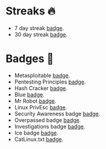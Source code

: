 # Streaks 🔥
- 7 day streak [badge](https://tryhackme.com/rgibesh/badges/7-day-streak).
- 30 day streak [badge](https://tryhackme.com/rgibesh/badges/30-day-streak).

# Badges 📛
- Metasploitable [badge](https://tryhackme.com/rgibesh/badges/metasploitable).
- Pentesting Principles [badge](https://tryhackme.com/rgibesh/badges/intro-to-pentesting).
- Hash Cracker [badge](https://tryhackme.com/rgibesh/badges/hash-cracker).
- Blue [badge](https://tryhackme.com/rgibesh/badges/blue).
- Mr Robot [badge](https://tryhackme.com/rgibesh/badges/mr-robot).
- Linux PrivEsc [badge](https://tryhackme.com/rgibesh/badges/linux-privesc).
- Security Awareness badge [badge](https://tryhackme.com/rgibesh/badges/security-awareness).
- Overpassed badge [badge](https://tryhackme.com/rgibesh/badges/overpass).
- Investigations badge [badge](https://tryhackme.com/rgibesh/badges/investigations).
- Ice badge [badge](https://tryhackme.com/rgibesh/badges/ice).
- CatLinux.txt [badge](https://tryhackme.com/rgibesh/badges/terminaled).
